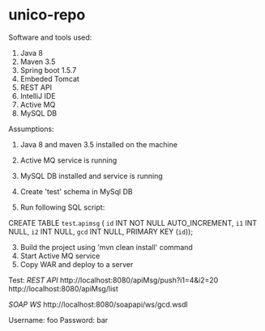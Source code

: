 # unico-repo

Software and tools used:

1. Java 8
2. Maven 3.5
3. Spring boot 1.5.7
4. Embeded Tomcat
5. REST API
6. IntelliJ IDE
7. Active MQ
8. MySQL DB

Assumptions:
1. Java 8 and maven 3.5 installed on the machine
2. Active MQ service is running
3. MySQL DB installed and service is running


1. Create 'test' schema in MySql DB
2. Run following SQL script:

 CREATE TABLE `test`.`apimsg` (
 `id` INT NOT NULL AUTO_INCREMENT,
 `i1` INT NULL,
 `i2` INT NULL,
 `gcd` INT NULL,
 PRIMARY KEY (`id`));

3. Build the project using 'mvn clean install' command
4. Start Active MQ service
5. Copy WAR and deploy to a server


Test:
*REST API*
http://localhost:8080/apiMsg/push?i1=4&i2=20
http://localhost:8080/apiMsg/list

*SOAP WS*
http://localhost:8080/soapapi/ws/gcd.wsdl


Username: foo
Password: bar
